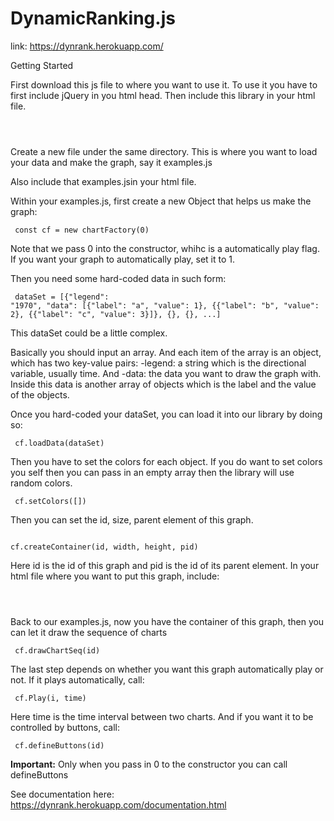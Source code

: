 # DynamicRanking.js
link: https://dynrank.herokuapp.com/

Getting Started
        <p>First download this js file to where you want to use it. To use it you have to first include jQuery in you
            html head.
            Then include this library in your html file.</p>
        <code> <script defer type="text/javascript" src="yourFolder/dynRank.js"></script> </code>
        <p>Create a new file under the same directory. This is where you want to load your data and make the graph,
            say it examples.js</p>
        <p>Also include that examples.jsin your html file.</p>
        <p>Within your examples.js, first create a new Object that helps us make the graph:</p>
        <code> const cf = new chartFactory(0)</code>
        <p> Note that we pass 0 into the constructor, whihc is a automatically play flag. If you want your graph to
            automatically play, set it to 1.
        </p>
        <p>Then you need some hard-coded data in such form:</p>
        <code> dataSet = [{"legend": "1970", "data": [{"label": "a", "value": 1}, {{"label": "b", "value": 2}, 
            {{"label": "c", "value": 3}]}, {}, {}, ...] </code>
        <p>This dataSet could be a little complex.</p> 
        <p> Basically you should input an array. And each item of the array 
            is an object, which has two key-value pairs: -legend: a string which is the directional variable, usually time.
            And -data: the data you want to draw the graph with. Inside this data is another array of objects which is the 
            label and the value of the objects. 
        </p>
        <p> Once you hard-coded your dataSet, you can load it into our library by doing so:</p>
        <code> cf.loadData(dataSet) </code>
        <p>Then you have to set the colors for each object. If you do want to set colors you self then you can pass in 
            an empty array then the library will use random colors.
        </p>
        <code> cf.setColors([]) </code>
        <p> Then you can set the id, size, parent element of this graph.</p>
        <code> cf.createContainer(id, width, height, pid) </code>
        <p> Here id is the id of this graph and pid is the id of its parent element. In your html file where you want 
            to put this graph, include:
        </p>
        <code> <div id=pid></div> </code>
        <p> Back to our examples.js, now you have the container of this graph, then you can let it draw the sequence of charts</p>
        <code> cf.drawChartSeq(id) </code>
        <p> The last step depends on whether you want this graph automatically play or not. If it plays automatically, call:</p>
        <code> cf.Play(i, time) </code>
        <p>Here time is the time interval between two charts. And if you want it to be controlled by buttons, call: </p>
        <code> cf.defineButtons(id) </code>
        <p><strong>Important:</strong> Only when you pass in 0 to the constructor you can call defineButtons</p>
        
 See documentation here: https://dynrank.herokuapp.com/documentation.html
